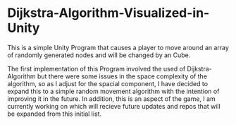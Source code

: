 # Dijkstra-Algorithm-Visualized-in-Unity

This is a simple Unity Program that causes a player to move around an array of randomly generated nodes and will be changed by an Cube. 

The first implementation of this Program involved the used of Dijkstra-Algorithm but there were some issues in the space complexity of the algorithm, so as I 
adjust for the spacial component, I have decided to expand this to a simple random movement algorithm with the intention of improving it in the future. In addition, this
is an aspect of the game, I am currently working on which will recieve future updates and repos that will be expanded from this initial list. 

